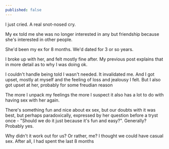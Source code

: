 ```yaml
---
published: false
---
```

I just cried. A real snot-nosed cry.

My ex told me she was no longer interested in any but friendship because she's interested in other people.

She'd been my ex for 8 months. We'd dated for 3 or so years.

I broke up with her, and felt mostly fine after. My previous post explains that in more detail as to why I was doing ok.

I couldn't handle being told I wasn't needed. It invalidated me. And I got upset, mostly at myself and the feeling of loss and jealousy I felt. But I also got upset at her, probably for some freudian reason


The more I unpack my feelings the more I suspect it also has a lot to do with having sex with her again.

There's something fun and nice about ex sex, but our doubts with it was best, but perhaps paradoxically, expressed by her question before a tryst once - "Should we do it just because it's fun and easy?". Generally? Probably yes.

Why didn't it work out for us? Or rather, me? I thought we could have casual sex. After all, I had spent the last 8 months 
